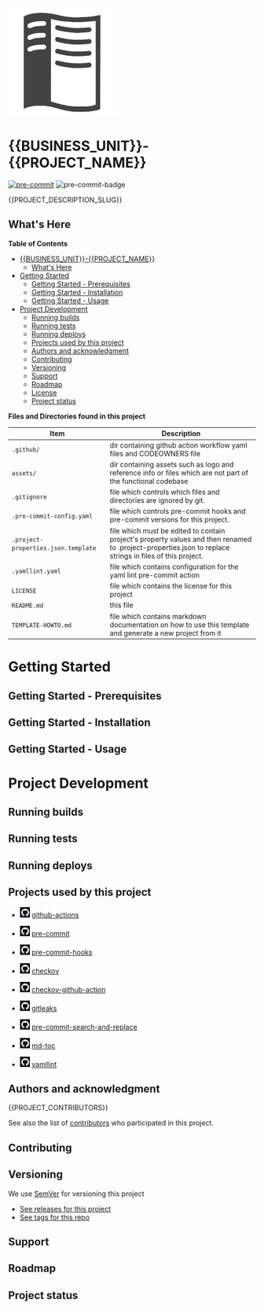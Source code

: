 ![logo](assets/project-logo.png)

# {{BUSINESS_UNIT}}-{{PROJECT_NAME}}

[![pre-commit](https://img.shields.io/badge/pre--commit-enabled-brightgreen?logo=pre-commit)](https://github.com/pre-commit/pre-commit) ![pre-commit-badge]({{GITHUB_REPO_URL}}/actions/workflows/pre-commit.yml/badge.svg)

{{PROJECT_DESCRIPTION_SLUG}}


<!--
Depending on what you are making, it can be a good idea to include screenshots or even a video here
(you'll frequently see GIFs rather than actual videos)
Tools like ttygif can help, but check out Asciinema for a more sophisticated method.
-->


## What's Here

**Table of Contents**

<!--TOC-->

- [{{BUSINESS_UNIT}}-{{PROJECT_NAME}}](#business_unit-project_name)
  - [What's Here](#whats-here)
- [Getting Started](#getting-started)
  - [Getting Started - Prerequisites](#getting-started---prerequisites)
  - [Getting Started - Installation](#getting-started---installation)
  - [Getting Started - Usage](#getting-started---usage)
- [Project Development](#project-development)
  - [Running builds](#running-builds)
  - [Running tests](#running-tests)
  - [Running deploys](#running-deploys)
  - [Projects used by this project](#projects-used-by-this-project)
  - [Authors and acknowledgment](#authors-and-acknowledgment)
  - [Contributing](#contributing)
  - [Versioning](#versioning)
  - [Support](#support)
  - [Roadmap](#roadmap)
  - [License](#license)
  - [Project status](#project-status)

<!--TOC-->

**Files and Directories found in this project**

| Item                                    | Description                                                                                                                                              |
|-----------------------------------------|----------------------------------------------------------------------------------------------------------------------------------------------------------|
| ```.github/```                          | dir containing github action workflow yaml files and CODEOWNERS file                                                                                     |
| ```assets/```                           | dir containing assets such as logo and reference info or files which are not part of the functional codebase                                             |
| ```.gitignore```                        | file which controls which files and directories are ignored by git.                                                                                      |
| ```.pre-commit-config.yaml```           | file which controls pre-commit hooks and pre-commit versions for this project.                                                                           |
| ```.project-properties.json.template``` | file which must be edited to contain project's property values and then renamed to .project-properties.json to replace strings in files of this project. |
| ```.yamllint.yaml```                    | file which contains configuration for the yaml lint pre-commit action                                                                                    |
| ```LICENSE```                           | file which contains the license for this project                                                                                                         |
| ```README.md```                         | this file                                                                                                                                                |
| ```TEMPLATE-HOWTO.md```                 | file which contains markdown documentation on how to use this template and generate a new project from it                                                |


# Getting Started


## Getting Started - Prerequisites


## Getting Started - Installation

<!--
Within a particular ecosystem, there may be a common way of installing things,
such as using Yarn, NuGet, or Homebrew. However,
consider the possibility that whoever is reading your README is a novice and
would like more guidance.

Listing specific steps helps remove ambiguity and gets people to
using your project as quickly as possible. If it only runs in a specific context
like a particular programming language version or operating system or
has dependencies that have to be installed manually, also add a Requirements subsection.
-->

## Getting Started - Usage

<!--
Use examples liberally, and show the expected output if you can.
It's helpful to have inline the smallest example of usage that you can demonstrate,
while providing links to more sophisticated examples if they are too long to reasonably
include in the README.
-->

# Project Development

## Running builds


## Running tests


## Running deploys


## Projects used by this project

* [![github-actions-github-project](assets/github-logo-icon-tiny.png)](https://github.com/github/local-action)
  [github-actions](https://docs.github.com/en/actions)

* [![pre-commit-github-project](assets/github-logo-icon-tiny.png)](https://github.com/pre-commit/pre-commit)
  [pre-commit](https://pre-commit.com/)

* [![pre-commit-hooks-github-project](assets/github-logo-icon-tiny.png)](https://github.com/pre-commit/pre-commit-hooks)
  [pre-commit-hooks](https://pre-commit.com/#pre-commit-configyaml---hooks)

* [![checkov-github-project](assets/github-logo-icon-tiny.png)](https://github.com/bridgecrewio/checkov)
  [checkov](https://www.checkov.io/)

* [![checkov-action-github-project](assets/github-logo-icon-tiny.png)](https://github.com/bridgecrewio/checkov-action)
  [checkov-github-action](https://www.checkov.io/4.Integrations/GitHub%20Actions.html)

* [![gitleaks-github-project](assets/github-logo-icon-tiny.png)](https://github.com/gitleaks/gitleaks)
  [gitleaks](https://gitleaks.github.io/gitleaks/)

* [![pre-commit-search-and-replace-github-project](assets/github-logo-icon-tiny.png)](https://github.com/mattlqx/pre-commit-search-and-replace)
  [pre-commit-search-and-replace](https://github.com/mattlqx/pre-commit-search-and-replace)

* [![md-toc-github-project](assets/github-logo-icon-tiny.png)](https://github.com/frnmst/md-toc)
  [md-toc](https://pypi.org/project/md-toc/)

* [![yamllint-github-project](assets/github-logo-icon-tiny.png)](https://github.com/adrienverge/yamllint)
  [yamllint](https://yamllint.readthedocs.io/en/stable/)


## Authors and acknowledgment

<!--
Show your appreciation to those who have contributed to the project.
-->

{{PROJECT_CONTRIBUTORS}}

See also the list of [contributors]({{GITHUB_REPO_URL}}/graphs/contributors) who participated in this project.

## Contributing

<!--
State if you are open to contributions and what your requirements are for accepting them.
For people who want to make changes to your project, it's helpful to have some documentation
on how to get started. Perhaps there is a script that they should run or some environment variables
that they need to set. Make these steps explicit.
These instructions could also be useful to your future self.
You can also document commands to lint the code or run tests.
These steps help to ensure high code quality and reduce the likelihood that the changes
inadvertently break something. Having instructions for running tests is especially helpful
if it requires external setup, such as starting a Selenium server for testing in a browser.
-->

## Versioning

We use [SemVer](http://semver.org/) for versioning this project

* [See releases for this project]({{GITHUB_REPO_URL}}/releases)
* [See tags for this repo]({{GITHUB_REPO_URL}}/tags)

## Support

<!--
Tell people where they can go to for help.
It can be any combination of an issue tracker, a chat room, an email address, etc.
-->

## Roadmap

<!--
If you have ideas for releases in the future, it is a good idea to list them in the README.
-->

<!--
## License

For open source projects, say how it is licensed.
-->

## Project status

<!--
If you have run out of energy or time for your project, put a note at the top of the README
saying that development has slowed down or stopped completely.
Someone may choose to fork your project or volunteer to step in as a maintainer or owner,
allowing your project to keep going.
You can also make an explicit request for maintainers.
-->
